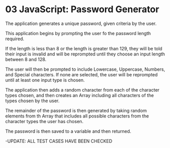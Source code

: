 # 03 JavaScript: Password Generator
The application generates a unique password, given criteria by the user.

This application begins by prompting the user fo the password length required.

If the length is less than 8 or the length is greater than 129, 
they will be told their input is invalid and will be reprompted until they choose an input length between 8 and 128.

The user will then be prompted to include Lowercase, Uppercase, Numbers, and Special characters.
If none are selected, the user will be reprompted until at least one input type is chosen.

The application then adds a random character from each of the character types chosen,
and then creates an Array including all characters of the types chosen by the user.

The remainder of the password is then generated by taking random elements from th Array 
that includes all possible characters from the character types the user has chosen.

The password is then saved to a variable and then returned. 


-UPDATE: ALL TEST CASES HAVE BEEN CHECKED